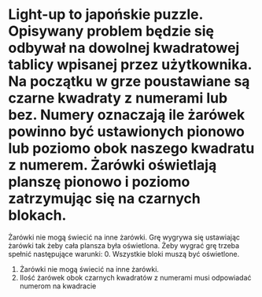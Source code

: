 # Light-up to japońskie puzzle. Opisywany problem będzie się odbywał na dowolnej kwadratowej tablicy wpisanej przez użytkownika. Na początku w grze poustawiane są czarne kwadraty z numerami lub bez. Numery oznaczają ile żarówek powinno być ustawionych pionowo lub poziomo obok naszego kwadratu z numerem. Żarówki oświetlają planszę pionowo i poziomo zatrzymując się na czarnych blokach.
Żarówki nie mogą świecić na inne żarówki. Grę wygrywa się ustawiając żarówki tak żeby cała plansza była oświetlona.
Żeby wygrać grę trzeba spełnić następujące warunki:
0. Wszystkie bloki muszą być oświetlone.
1. Żarówki nie mogą świecić na inne żarówki.
2. Ilość żarówek obok czarnych kwadratów z numerami musi odpowiadać numerom na kwadracie
